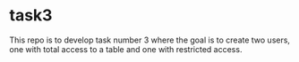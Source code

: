 # task3
This repo is to develop task number 3 where the goal is to create two users, one with total access to a table and one with restricted access.
